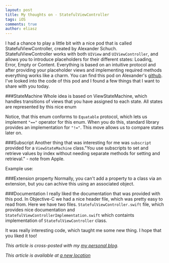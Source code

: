 ```yaml
---
layout: post
title: My thoughts on - StatefulViewController
tags: iOS
comments: true
author: eliasz
---
```

I had a chance to play a little bit with a nice pod that is called StatefulViewController, created by Alexander Schuch. StatefulViewController works with both `UIView` and `UIViewController`, and allows you to introduce placeholders for their different states: Loading, Error, Empty or Content. Everything is based on an intuitive protocol and after providing your placeholder views and implementing required methods everything works like a charm. You can find this pod on Alexander's [github](https://github.com/aschuch/StatefulViewController). I've looked into the code of this pod and I found a few things that I want to share with you today.


###StateMachine
Whole idea is based on ViewStateMachine, which handles transitions of views that you have assigned to each state. All states are represented by this nice enum
<script src="https://gist.github.com/Eluss/3b3b2b78e7b286bc6e5c.js"></script>
Notice, that this enum conforms to `Equatable` protocol, which lets us implement `"=="` operator for this enum. When you do this, standard library provides an implementation for `"!="`. This move allows us to compare states later on.
<script src="https://gist.github.com/Eluss/f0672e20fa6690f7e492.js"></script>

###Subscript
Another thing that was interesting for me was `subscript` provided for a `ViewStateMachine` class."You use subscripts to set and retrieve values by index without needing separate methods for setting and retrieval." - note from Apple.
<script src="https://gist.github.com/Eluss/8d3920fa7b3878a8f105.js"></script>

Example use: 
<script src="https://gist.github.com/Eluss/1bc3e208110fd3e86ebf.js"></script>


###Extension property 
Normally, you can't add a property to a class via an extension, but you can achive this using an associated object.
<script src="https://gist.github.com/Eluss/1586b4a35898a136bc56.js"></script>

###Documentation
I really liked the documentation that was provided with this pod. In Objective-C we had a nice header file, which was pretty easy to read from. Here we have two files. `StatefulViewController.swift` file, which provides nice documentation and `StatefulViewControllerImplementation.swift` which containts implementation of `StatefulViewController` class.

It was really interesting code, which taught me some new thing. I hope that you liked it too!


*This article is cross-posted with my [my personal blog](http://eluss.github.io/).*


*This article is available at [a new location](https://brightinventions.pl/blog/my-thoughts-on-statefulviewcontroller)*
